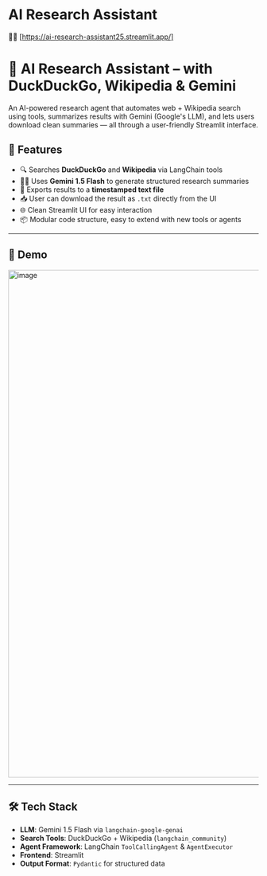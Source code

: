 # AI Research Assistant

🔎🔗 [https://ai-research-assistant25.streamlit.app/]

# 🧠 AI Research Assistant – with DuckDuckGo, Wikipedia & Gemini

An AI-powered research agent that automates web + Wikipedia search using tools, summarizes results with Gemini (Google's LLM), and lets users download clean summaries — all through a user-friendly Streamlit interface.

## 🚀 Features

- 🔍 Searches **DuckDuckGo** and **Wikipedia** via LangChain tools  
- 🧑‍🔬 Uses **Gemini 1.5 Flash** to generate structured research summaries  
- 📄 Exports results to a **timestamped text file**  
- 📥 User can download the result as `.txt` directly from the UI   
- 🌐 Clean Streamlit UI for easy interaction  
- 📦 Modular code structure, easy to extend with new tools or agents

---

## 📸 Demo

<img width="1918" height="1020" alt="image" src="https://github.com/user-attachments/assets/394a2ef3-5075-43b2-adcc-2971c82a104f" />

---

## 🛠️ Tech Stack

- **LLM**: Gemini 1.5 Flash via `langchain-google-genai`
- **Search Tools**: DuckDuckGo + Wikipedia (`langchain_community`)
- **Agent Framework**: LangChain `ToolCallingAgent` & `AgentExecutor`
- **Frontend**: Streamlit
- **Output Format**: `Pydantic` for structured data



